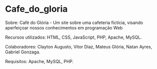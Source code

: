 # Cafe_do_gloria
Sobre: Café do Glória - Um site sobre uma cafeteria fictícia, visando aperfeiçoar nossos conhecimentos em programação Web

Recursos utilizados: HTML, CSS, JavaScript, PHP, Apache, MySQL.

Colaboradores: 
  Clayton Augusto,
  Vitor Diaz,
  Mateus Glória,
  Natan Ayres,
  Gabriel Gonzaga.
  
Requisitos:
  Apache,
  MySQL,
  PHP.
